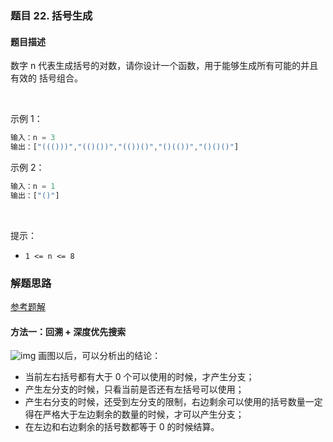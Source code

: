 ### 题目 22. 括号生成
#### 题目描述
数字 n 代表生成括号的对数，请你设计一个函数，用于能够生成所有可能的并且 有效的 括号组合。

 

示例 1：

```js
输入：n = 3
输出：["((()))","(()())","(())()","()(())","()()()"]
```
示例 2：

```js
输入：n = 1
输出：["()"]
```
 

提示：

- `1 <= n <= 8`


### 解题思路
[参考题解](https://leetcode-cn.com/problems/generate-parentheses/solution/hui-su-suan-fa-by-liweiwei1419/)
#### 方法一：回溯 + 深度优先搜索

![img](22.png)
画图以后，可以分析出的结论：

- 当前左右括号都有大于 0 个可以使用的时候，才产生分支；
- 产生左分支的时候，只看当前是否还有左括号可以使用；
- 产生右分支的时候，还受到左分支的限制，右边剩余可以使用的括号数量一定得在严格大于左边剩余的数量的时候，才可以产生分支；
- 在左边和右边剩余的括号数都等于 0 的时候结算。